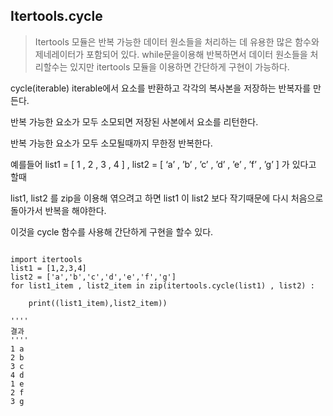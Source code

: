 ## Itertools.cycle
>Itertools 모듈은 반복 가능한 데이터 원소들을 처리하는 데 유용한 많은 함수와 제네레이터가 포함되어 있다.
while문을이용해 반복하면서 데이터 원소들을 처리할수는 있지만 itertools 모듈을 이용하면 간단하게 구현이 가능하다.


cycle(iterable)
iterable에서 요소를 반환하고 각각의 복사본을 저장하는 반복자를 만든다.

반복 가능한 요소가 모두 소모되면 저장된 사본에서 요소를 리턴한다.

반복 가능한 요소가 모두 소모될때까지 무한정 반복한다.

예를들어 list1 = [ 1 , 2 , 3 , 4 ] , list2 = [ ‘a’ , ’b’ , ’c’ , ’d’ , ’e’ , ’f’ , ’g’ ] 가 있다고 할때

list1, list2 를 zip을 이용해 엮으려고 하면 list1 이 list2 보다 작기때문에 다시 처음으로 돌아가서 반복을 해야한다. 

이것을 cycle 함수를 사용해 간단하게 구현을 할수 있다.
<pre>
<code>
import itertools
list1 = [1,2,3,4]
list2 = ['a','b','c','d','e','f','g']
for list1_item , list2_item in zip(itertools.cycle(list1) , list2) :    

    print((list1_item),list2_item))
    
''''
결과
''''
1 a
2 b
3 c
4 d
1 e
2 f
3 g
</pre>
</code>
